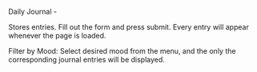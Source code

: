 Daily Journal -

Stores entries. Fill out the form and press submit. Every entry will appear whenever the page is loaded.

Filter by Mood: Select desired mood from the menu, and the only the corresponding journal entries will be displayed.